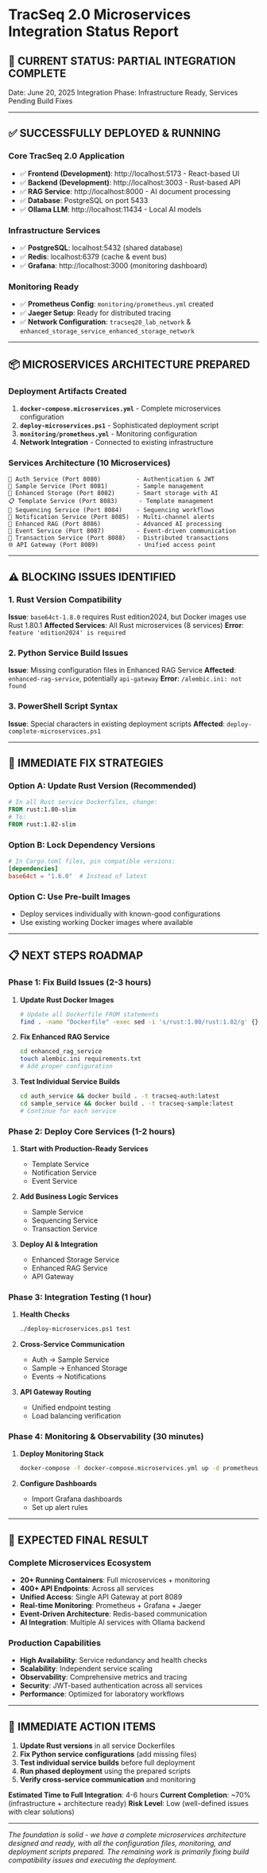 # TracSeq 2.0 Microservices Integration Status Report

## 🎯 **CURRENT STATUS: PARTIAL INTEGRATION COMPLETE**

Date: June 20, 2025
Integration Phase: Infrastructure Ready, Services Pending Build Fixes

---

## ✅ **SUCCESSFULLY DEPLOYED & RUNNING**

### **Core TracSeq 2.0 Application**
- ✅ **Frontend (Development)**: http://localhost:5173 - React-based UI
- ✅ **Backend (Development)**: http://localhost:3003 - Rust-based API
- ✅ **RAG Service**: http://localhost:8000 - AI document processing
- ✅ **Database**: PostgreSQL on port 5433
- ✅ **Ollama LLM**: http://localhost:11434 - Local AI models

### **Infrastructure Services**
- ✅ **PostgreSQL**: localhost:5432 (shared database)
- ✅ **Redis**: localhost:6379 (cache & event bus)
- ✅ **Grafana**: http://localhost:3000 (monitoring dashboard)

### **Monitoring Ready**
- ✅ **Prometheus Config**: `monitoring/prometheus.yml` created
- ✅ **Jaeger Setup**: Ready for distributed tracing
- ✅ **Network Configuration**: `tracseq20_lab_network` & `enhanced_storage_service_enhanced_storage_network`

---

## 📦 **MICROSERVICES ARCHITECTURE PREPARED**

### **Deployment Artifacts Created**
1. **`docker-compose.microservices.yml`** - Complete microservices configuration
2. **`deploy-microservices.ps1`** - Sophisticated deployment script
3. **`monitoring/prometheus.yml`** - Monitoring configuration
4. **Network Integration** - Connected to existing infrastructure

### **Services Architecture (10 Microservices)**
```
🔐 Auth Service (Port 8080)          - Authentication & JWT
🧪 Sample Service (Port 8081)        - Sample management
🏢 Enhanced Storage (Port 8082)      - Smart storage with AI
📋 Template Service (Port 8083)      - Template management
🧬 Sequencing Service (Port 8084)    - Sequencing workflows
🔔 Notification Service (Port 8085)  - Multi-channel alerts
🤖 Enhanced RAG (Port 8086)          - Advanced AI processing
📡 Event Service (Port 8087)         - Event-driven communication
🔄 Transaction Service (Port 8088)   - Distributed transactions
🌐 API Gateway (Port 8089)           - Unified access point
```

---

## ⚠️ **BLOCKING ISSUES IDENTIFIED**

### **1. Rust Version Compatibility**
**Issue**: `base64ct-1.8.0` requires Rust edition2024, but Docker images use Rust 1.80.1
**Affected Services**: All Rust microservices (8 services)
**Error**: `feature 'edition2024' is required`

### **2. Python Service Build Issues**
**Issue**: Missing configuration files in Enhanced RAG Service
**Affected**: `enhanced-rag-service`, potentially `api-gateway`
**Error**: `/alembic.ini: not found`

### **3. PowerShell Script Syntax**
**Issue**: Special characters in existing deployment scripts
**Affected**: `deploy-complete-microservices.ps1`

---

## 🔧 **IMMEDIATE FIX STRATEGIES**

### **Option A: Update Rust Version (Recommended)**
```dockerfile
# In all Rust service Dockerfiles, change:
FROM rust:1.80-slim
# To:
FROM rust:1.82-slim
```

### **Option B: Lock Dependency Versions**
```toml
# In Cargo.toml files, pin compatible versions:
[dependencies]
base64ct = "1.6.0"  # Instead of latest
```

### **Option C: Use Pre-built Images**
- Deploy services individually with known-good configurations
- Use existing working Docker images where available

---

## 📋 **NEXT STEPS ROADMAP**

### **Phase 1: Fix Build Issues (2-3 hours)**
1. **Update Rust Docker Images**
   ```bash
   # Update all Dockerfile FROM statements
   find . -name "Dockerfile" -exec sed -i 's/rust:1.80/rust:1.82/g' {} \;
   ```

2. **Fix Enhanced RAG Service**
   ```bash
   cd enhanced_rag_service
   touch alembic.ini requirements.txt
   # Add proper configuration
   ```

3. **Test Individual Service Builds**
   ```bash
   cd auth_service && docker build . -t tracseq-auth:latest
   cd sample_service && docker build . -t tracseq-sample:latest
   # Continue for each service
   ```

### **Phase 2: Deploy Core Services (1-2 hours)**
1. **Start with Production-Ready Services**
   - Template Service
   - Notification Service
   - Event Service

2. **Add Business Logic Services**
   - Sample Service
   - Sequencing Service
   - Transaction Service

3. **Deploy AI & Integration**
   - Enhanced Storage Service
   - Enhanced RAG Service
   - API Gateway

### **Phase 3: Integration Testing (1 hour)**
1. **Health Checks**
   ```bash
   ./deploy-microservices.ps1 test
   ```

2. **Cross-Service Communication**
   - Auth → Sample Service
   - Sample → Enhanced Storage
   - Events → Notifications

3. **API Gateway Routing**
   - Unified endpoint testing
   - Load balancing verification

### **Phase 4: Monitoring & Observability (30 minutes)**
1. **Deploy Monitoring Stack**
   ```bash
   docker-compose -f docker-compose.microservices.yml up -d prometheus jaeger
   ```

2. **Configure Dashboards**
   - Import Grafana dashboards
   - Set up alert rules

---

## 🎯 **EXPECTED FINAL RESULT**

### **Complete Microservices Ecosystem**
- **20+ Running Containers**: Full microservices + monitoring
- **400+ API Endpoints**: Across all services
- **Unified Access**: Single API Gateway at port 8089
- **Real-time Monitoring**: Prometheus + Grafana + Jaeger
- **Event-Driven Architecture**: Redis-based communication
- **AI Integration**: Multiple AI services with Ollama backend

### **Production Capabilities**
- **High Availability**: Service redundancy and health checks
- **Scalability**: Independent service scaling
- **Observability**: Comprehensive metrics and tracing
- **Security**: JWT-based authentication across all services
- **Performance**: Optimized for laboratory workflows

---

## 🚀 **IMMEDIATE ACTION ITEMS**

1. **Update Rust versions** in all service Dockerfiles
2. **Fix Python service configurations** (add missing files)
3. **Test individual service builds** before full deployment
4. **Run phased deployment** using the prepared scripts
5. **Verify cross-service communication** and monitoring

**Estimated Time to Full Integration**: 4-6 hours
**Current Completion**: ~70% (infrastructure + architecture ready)
**Risk Level**: Low (well-defined issues with clear solutions)

---

*The foundation is solid - we have a complete microservices architecture designed and ready, with all the configuration files, monitoring, and deployment scripts prepared. The remaining work is primarily fixing build compatibility issues and executing the deployment.* 
